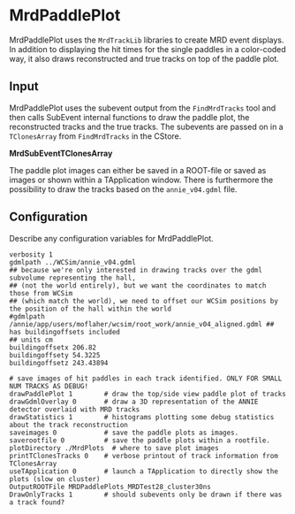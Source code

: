# MrdPaddlePlot

MrdPaddlePlot uses the `MrdTrackLib` libraries to create MRD event displays. In addition to displaying the hit times for the single paddles in a color-coded way, it also draws reconstructed and true tracks on top of the paddle plot.

## Input

MrdPaddlePlot uses the subevent output from the `FindMrdTracks` tool and then calls SubEvent internal functions to draw the paddle plot, the reconstructed tracks and the true tracks. The subevents are passed on in a `TClonesArray` from `FindMrdTracks` in the CStore.

**MrdSubEventTClonesArray**

The paddle plot images can either be saved in a ROOT-file or saved as images or shown within a TApplication window. There is furthermore the possibility to draw the tracks based on the `annie_v04.gdml` file.

## Configuration

Describe any configuration variables for MrdPaddlePlot.

```
verbosity 1
gdmlpath ../WCSim/annie_v04.gdml
## because we're only interested in drawing tracks over the gdml subvolume representing the hall, 
## (not the world entirely), but we want the coordinates to match those from WCSim
## (which match the world), we need to offset our WCSim positions by the position of the hall within the world
#gdmlpath /annie/app/users/moflaher/wcsim/root_work/annie_v04_aligned.gdml ## has buildingoffsets included
## units cm
buildingoffsetx 206.82
buildingoffsety 54.3225
buildingoffsetz 243.43894

# save images of hit paddles in each track identified. ONLY FOR SMALL NUM TRACKS AS DEBUG!
drawPaddlePlot 1        # draw the top/side view paddle plot of tracks
drawGdmlOverlay 0       # draw a 3D representation of the ANNIE detector overlaid with MRD tracks
drawStatistics 1        # histograms plotting some debug statistics about the track reconstruction
saveimages 0            # save the paddle plots as images.
saverootfile 0          # save the paddle plots within a rootfile.
plotDirectory ./MrdPlots  # where to save plot images
printTClonesTracks 0    # verbose printout of track information from TClonesArray
useTApplication 0       # launch a TApplication to directly show the plots (slow on cluster)
OutputROOTFile MRDPaddlePlots_MRDTest28_cluster30ns
DrawOnlyTracks 1        # should subevents only be drawn if there was a track found?
```
